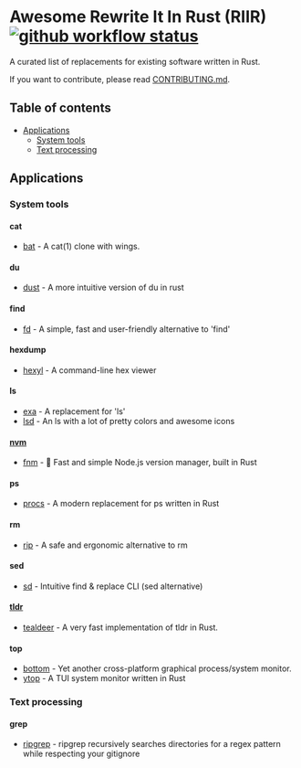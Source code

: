 # Awesome Rewrite It In Rust (RIIR) [![github workflow status](https://img.shields.io/github/workflow/status/TaKO8Ki/awesome-rewrite-it-in-rust/CI/main)](https://github.com/TaKO8Ki/awesome-rewrite-it-in-rust/actions)

A curated list of replacements for existing software written in Rust.

If you want to contribute, please read [CONTRIBUTING.md](CONTRIBUTING.md).

## Table of contents

- [Applications](#applications)
  - [System tools](#system-tools)
  - [Text processing](#text-processing)

## Applications

### System tools

#### cat

* [bat](https://github.com/sharkdp/bat) - A cat(1) clone with wings.

#### du

* [dust](https://github.com/bootandy/dust) - A more intuitive version of du in rust

#### find

* [fd](https://github.com/sharkdp/fd) - A simple, fast and user-friendly alternative to 'find'

#### hexdump

* [hexyl](https://github.com/sharkdp/hexyl) - A command-line hex viewer

#### ls

* [exa](https://github.com/ogham/exa) - A replacement for 'ls' 
* [lsd](https://github.com/Peltoche/lsd) - An ls with a lot of pretty colors and awesome icons

#### [nvm](https://github.com/nvm-sh/nvm)

* [fnm](https://github.com/Schniz/fnm) - 🚀 Fast and simple Node.js version manager, built in Rust

#### ps

* [procs](https://github.com/dalance/procs) - A modern replacement for ps written in Rust

#### rm

* [rip](https://github.com/nivekuil/rip) - A safe and ergonomic alternative to rm

#### sed

* [sd](https://github.com/chmln/sd) - Intuitive find & replace CLI (sed alternative)

#### [tldr](https://github.com/tldr-pages/tldr)

* [tealdeer](https://github.com/dbrgn/tealdeer) - A very fast implementation of tldr in Rust.

#### top

* [bottom](https://github.com/ClementTsang/bottom) - Yet another cross-platform graphical process/system monitor.
* [ytop](https://github.com/cjbassi/ytop) - A TUI system monitor written in Rust

### Text processing

#### grep

* [ripgrep](https://github.com/BurntSushi/ripgrep) - ripgrep recursively searches directories for a regex pattern while respecting your gitignore
